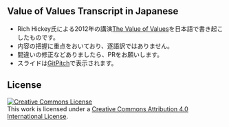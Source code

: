 ## Value of Values Transcript in Japanese

- Rich Hickey氏による2012年の講演[The Value of Values](https://www.youtube.com/watch?v=-6BsiVyC1kM)を日本語で書き起こしたものです。
- 内容の把握に重点をおいており、逐語訳ではありません。
- 間違いの修正などありましたら、PRをお願いします。
- スライドは[GitPitch](https://gitpitch.com/k2n/value-of-values-transcript-ja)で表示されます。

## License

<a rel="license" href="http://creativecommons.org/licenses/by/4.0/"><img alt="Creative Commons License" style="border-width:0" src="https://i.creativecommons.org/l/by/4.0/88x31.png" /></a><br />This work is licensed under a <a rel="license" href="http://creativecommons.org/licenses/by/4.0/">Creative Commons Attribution 4.0 International License</a>.
